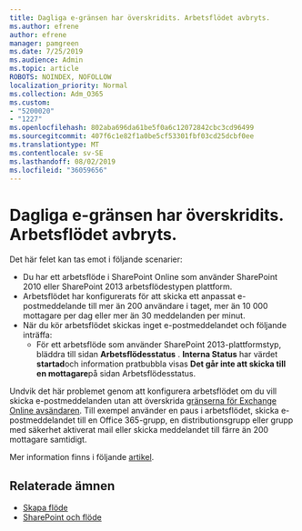 ```yaml
---
title: Dagliga e-gränsen har överskridits. Arbetsflödet avbryts.
ms.author: efrene
author: efrene
manager: pamgreen
ms.date: 7/25/2019
ms.audience: Admin
ms.topic: article
ROBOTS: NOINDEX, NOFOLLOW
localization_priority: Normal
ms.collection: Adm_O365
ms.custom:
- "5200020"
- "1227"
ms.openlocfilehash: 802aba696da61be5f0a6c12072842cbc3cd96499
ms.sourcegitcommit: 407f6c1e82f1a0be5cf53301fbf03cd25dcbf0ee
ms.translationtype: MT
ms.contentlocale: sv-SE
ms.lasthandoff: 08/02/2019
ms.locfileid: "36059656"
---
```

# <a name="daily-email-limit-exceeded-workflow-is-suspended"></a>Dagliga e-gränsen har överskridits. Arbetsflödet avbryts.

Det här felet kan tas emot i följande scenarier:

- Du har ett arbetsflöde i SharePoint Online som använder SharePoint 2010 eller SharePoint 2013 arbetsflödestypen plattform.
- Arbetsflödet har konfigurerats för att skicka ett anpassat e-postmeddelande till mer än 200 användare i taget, mer än 10 000 mottagare per dag eller mer än 30 meddelanden per minut.
- När du kör arbetsflödet skickas inget e-postmeddelandet och följande inträffa:
    - För ett arbetsflöde som använder SharePoint 2013-plattformstyp, bläddra till sidan **Arbetsflödesstatus** . **Interna Status** har värdet **startad**och information pratbubbla visas **Det går inte att skicka till en mottagare**på sidan Arbetsflödesstatus.

Undvik det här problemet genom att konfigurera arbetsflödet om du vill skicka e-postmeddelanden utan att överskrida [gränserna för Exchange Online avsändaren](https://docs.microsoft.com/office365/servicedescriptions/exchange-online-service-description/exchange-online-limits#recipientlimits). Till exempel använder en paus i arbetsflödet, skicka e-postmeddelandet till en Office 365-grupp, en distributionsgrupp eller grupp med säkerhet aktiverat mail eller skicka meddelandet till färre än 200 mottagare samtidigt.


Mer information finns i följande [artikel](https://support.microsoft.com/help/3150442/daily-email-limit-has-exceeded-and-your-workflow-has-been-suspended-or).

## <a name="related-topics"></a>Relaterade ämnen
- [Skapa flöde](https://support.office.com/article/Create-a-flow-for-a-list-or-library-in-SharePoint-Online-or-OneDrive-for-Business-a9c3e03b-0654-46af-a254-20252e580d01) 
- [SharePoint och flöde](https://flow.microsoft.com/blog/sharepoint-and-flow/) 
